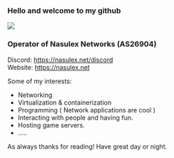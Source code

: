 ### Hello and welcome to my github
<img src="./particle.webp">

### Operator of Nasulex Networks (AS26904)
Discord: https://nasulex.net/discord<br>
Website: https://nasulex.net

Some of my interests:
* Networking
* Virtualization & containerization
* Programming ( Network applications are cool ) 
* Interacting with people and having fun. 
* Hosting game servers. 
* .....

As always thanks for reading! Have great day or night. 
